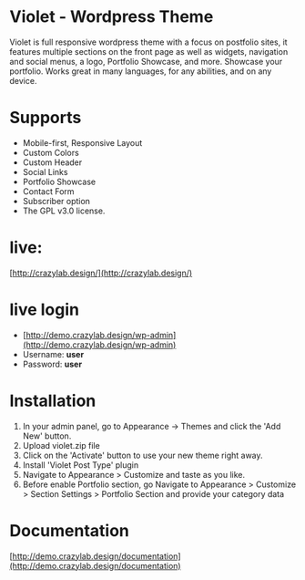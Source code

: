 # Violet - Wordpress Theme
Violet is full responsive wordpress theme with a focus on postfolio sites, it features multiple sections on the front page as well as widgets, navigation and social menus, a logo, Portfolio Showcase, and more. Showcase your portfolio. Works great in many languages, for any abilities, and on any device.

# Supports
* Mobile-first, Responsive Layout
* Custom Colors
* Custom Header
* Social Links
* Portfolio Showcase
* Contact Form
* Subscriber option
* The GPL v3.0 license.

# live: 
[http://crazylab.design/](http://crazylab.design/)

# live login
  - [http://demo.crazylab.design/wp-admin](http://demo.crazylab.design/wp-admin)
  - Username: **user**
  - Password: **user**

# Installation
1. In your admin panel, go to Appearance -> Themes and click the 'Add New' button.
2. Upload violet.zip file
3. Click on the 'Activate' button to use your new theme right away.
4. Install 'Violet Post Type' plugin
5. Navigate to Appearance > Customize and taste as you like.
6. Before enable Portfolio section, go Navigate to Appearance > Customize > Section Settings > Portfolio Section and provide your category data

# Documentation
[http://demo.crazylab.design/documentation](http://demo.crazylab.design/documentation)
